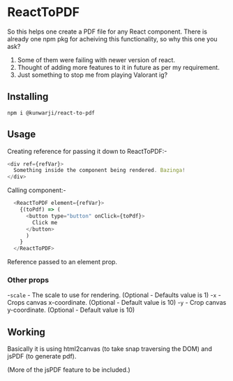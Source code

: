 # ReactToPDF

So this helps one create a PDF file for any React component. There is already one npm pkg for acheiving this functionality, so why this one you ask?

1. Some of them were failing with newer version of react.
2. Thought of adding more features to it in future as per my requirement.
3. Just something to stop me from playing Valorant ig?

## Installing
 ` npm i @kunwarji/react-to-pdf `

## Usage
Creating reference for passing it down to ReactToPDF:-
```javascript
<div ref={refVar}>
  Something inside the component being rendered. Bazinga!
</div>
```

Calling component:-
```javascript
  <ReactToPDF element={refVar}>
    {(toPdf) => (
      <button type="button" onClick={toPdf}>
        Click me
      </button>
      )
    }
  </ReactToPDF>
```
Reference passed to an element prop.

### Other props
-`scale` - The scale to use for rendering. (Optional - Defaults value is 1)
-`x` - Crops canvas x-coordinate. (Optional - Default value is 10)
-`y` - Crop canvas y-coordinate. (Optional - Default value is 10)

## Working
Basically it is using html2canvas (to take snap traversing the DOM) and jsPDF (to generate pdf).


(More of the jsPDF feature to be included.)